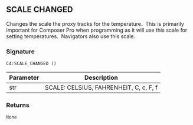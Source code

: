 ## SCALE CHANGED

Changes the scale the proxy tracks for the temperature.  This is primarily important for Composer Pro when programming as it will use this scale for setting temperatures.  Navigators also use this scale. 


### Signature

`C4:SCALE_CHANGED ()` 


| Parameter | Description |
| --- | --- |
| str | SCALE: CELSIUS, FAHRENHEIT, C, c, F, f |
 

### Returns

`None`

